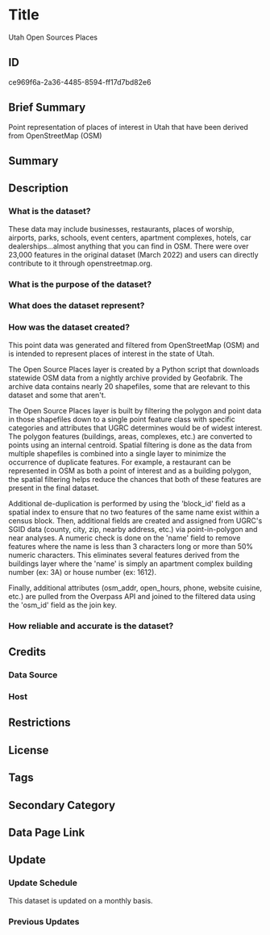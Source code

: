 # Title

Utah Open Sources Places

## ID

ce969f6a-2a36-4485-8594-ff17d7bd82e6

## Brief Summary

Point representation of places of interest in Utah that have been derived from OpenStreetMap (OSM)

## Summary

## Description

### What is the dataset?

These data may include businesses, restaurants, places of worship, airports, parks, schools, event centers, apartment complexes, hotels, car dealerships…almost anything that you can find in OSM. There were over 23,000 features in the original dataset (March 2022) and users can directly contribute to it through openstreetmap.org.

### What is the purpose of the dataset?

### What does the dataset represent?

### How was the dataset created?

This point data was generated and filtered from OpenStreetMap (OSM) and is intended to represent places of interest in the state of Utah.

The Open Source Places layer is created by a Python script that downloads statewide OSM data from a nightly archive provided by Geofabrik. The archive data contains nearly 20 shapefiles, some that are relevant to this dataset and some that aren't.

The Open Source Places layer is built by filtering the polygon and point data in those shapefiles down to a single point feature class with specific categories and attributes that UGRC determines would be of widest interest. The polygon features (buildings, areas, complexes, etc.) are converted to points using an internal centroid. Spatial filtering is done as the data from multiple shapefiles is combined into a single layer to minimize the occurrence of duplicate features. For example, a restaurant can be represented in OSM as both a point of interest and as a building polygon, the spatial filtering helps reduce the chances that both of these features are present in the final dataset.

Additional de-duplication is performed by using the 'block_id' field as a spatial index to ensure that no two features of the same name exist within a census block. Then, additional fields are created and assigned from UGRC's SGID data (county, city, zip, nearby address, etc.) via point-in-polygon and near analyses. A numeric check is done on the 'name' field to remove features where the name is less than 3 characters long or more than 50% numeric characters. This eliminates several features derived from the buildings layer where the 'name' is simply an apartment complex building number (ex: 3A) or house number (ex: 1612).

Finally, additional attributes (osm_addr, open_hours, phone, website cuisine, etc.) are pulled from the Overpass API and joined to the filtered data using the 'osm_id' field as the join key.

### How reliable and accurate is the dataset?

## Credits

### Data Source

### Host

## Restrictions

## License

## Tags

## Secondary Category

## Data Page Link

## Update

### Update Schedule

This dataset is updated on a monthly basis.

### Previous Updates
